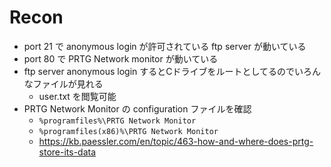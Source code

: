 # Recon
- port 21 で anonymous login が許可されている ftp server が動いている
- port 80 で PRTG Network monitor が動いている
- ftp server anonymous login するとCドライブをルートとしてるのでいろんなファイルが見れる
  - user.txt を閲覧可能
- PRTG Network Monitor の configuration ファイルを確認
  - ```%programfiles%\PRTG Network Monitor```
  - ```%programfiles(x86)%\PRTG Network Monitor```
  - https://kb.paessler.com/en/topic/463-how-and-where-does-prtg-store-its-data
